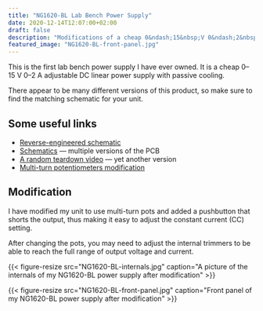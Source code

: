 ```yaml
---
title: "NG1620-BL Lab Bench Power Supply"
date: 2020-12-14T12:07:00+02:00
draft: false
description: "Modifications of a cheap 0&ndash;15&nbsp;V 0&ndash;2&nbsp;A adjustable DC linear power supply with passive cooling"
featured_image: "NG1620-BL-front-panel.jpg"
---
```


This is the first lab bench power supply I have ever owned.
It is a cheap 0&ndash;15&nbsp;V 0&ndash;2&nbsp;A adjustable DC linear power
supply with passive cooling.

There appear to be many different versions of this product, so make sure to
find the matching schematic for your unit.

## Some useful links
- [Reverse-engineered schematic](http://kiedontaa.blogspot.com/2015/09/lab-power-supply-repair-part-1.html)
- [Schematics](https://www.mikrocontroller.net/topic/377324) &mdash; multiple
  versions of the PCB
- [A random teardown video](https://www.youtube.com/watch?v=XCteGaj37r8)
  &mdash; yet another version
- [Multi-turn potentiometers modification](http://kiedontaa.blogspot.com/2015/10/multi-turn-potentiometer-modification.html)

## Modification
I have modified my unit to use multi-turn pots and added a pushbutton that
shorts the output, thus making it easy to adjust the constant current (CC)
setting.

After changing the pots, you may need to adjust the internal trimmers to be
able to reach the full range of output voltage and current.

{{< figure-resize src="NG1620-BL-internals.jpg" caption="A picture of the internals of my NG1620-BL power supply after modification" >}}

{{< figure-resize src="NG1620-BL-front-panel.jpg" caption="Front panel of my NG1620-BL power supply after modification" >}}
